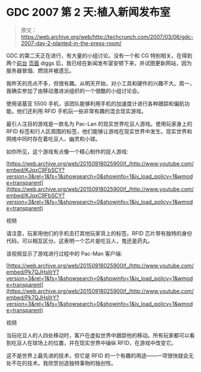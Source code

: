# GDC 2007 第 2 天:植入新闻发布室

> 原文：<https://web.archive.org/web/http://techcrunch.com/2007/03/06/gdc-2007-day-2-planted-in-the-press-room/>

GDC 的第二天正在进行，有大量的小组讨论。没有一个和 CG 特别相关。在得到两个[前台](https://web.archive.org/web/20150918025900/http://digg.com/apple/How_To_Fix_an_iPod_that_Won_t_Boot) [页面](https://web.archive.org/web/20150918025900/http://digg.com/gadgets/The_Real_Google_Phone_2) diggs 后，我已经在新闻发布室安顿下来，并试图更新网站，因为服务器冒烟、燃烧并被遗忘。

我昨天的亮点不多，但很有趣。从明天开始，对小工具和硬件的兴趣不大。周一，我确实参加了由移动激进派组织的一个很酷的小组讨论会。

使用诺基亚 5500 手机，该团队能够利用手机的加速度计进行各种跟踪和偏航功能。他们还利用 RFID 手机玩一些非常有趣的混合现实游戏。

最引人注目的游戏是一款名为 Pac-Lan 的现实世界吃豆人游戏。使用玩家身上的 RFID 标签和行人区周围的标签，他们能够让游戏在现实世界中发生。现实世界和网络中同时存在着吃豆人、幽灵和小球。

如你所见，这个游戏有点像一个精心制作的捉人游戏:

 [https://web.archive.org/web/20150918025900if_/http://www.youtube.com/embed/KJqxC9FbSCY?version=3&rel=1&fs=1&showsearch=0&showinfo=1&iv_load_policy=1&wmode=transparent](https://web.archive.org/web/20150918025900if_/http://www.youtube.com/embed/KJqxC9FbSCY?version=3&rel=1&fs=1&showsearch=0&showinfo=1&iv_load_policy=1&wmode=transparent)

视频

请注意，玩家用他们的手机击打其他玩家背上的标签。RFID 芯片带有独特的身份代码，可以相互区分。这表明一个芯片是吃豆人，鬼还是药丸。

该视频显示了游戏进行过程中的 Pac-Man 客户端:

 [https://web.archive.org/web/20150918025900if_/http://www.youtube.com/embed/Pk7QJHslIrY?version=3&rel=1&fs=1&showsearch=0&showinfo=1&iv_load_policy=1&wmode=transparent](https://web.archive.org/web/20150918025900if_/http://www.youtube.com/embed/Pk7QJHslIrY?version=3&rel=1&fs=1&showsearch=0&showinfo=1&iv_load_policy=1&wmode=transparent)

视频

当玩吃豆人的人四处移动时，客户在虚拟世界中跟踪他的移动。所有玩家都可以看到吃豆人在球场上的位置，并在现实世界中操纵 RFID，在游戏中改变它。

这不是世界上最先进的技术，但它是 RFID 的一个有趣的用途——一项很快就会无处不在的技术。我欣赏创造独特事物的独创性。